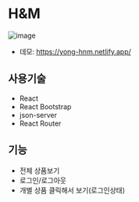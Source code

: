 # H&M
![image](https://github.com/yyoonngg/yong-hnm/assets/127941824/a4b3a2ff-4b1e-43be-88f5-13b9c28c9b06)
* 데모: https://yong-hnm.netlify.app/

## 사용기술
* React
* React Bootstrap
* json-server
* React Router

## 기능
* 전체 상품보기
* 로그인/로그아웃
* 개별 상품 클릭해서 보기(로그인상태)
